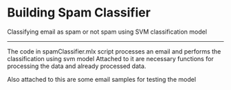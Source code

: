 # Building Spam Classifier
Classifying email as spam or not spam using SVM classification model

---

The code in spamClassifier.mlx script processes an email and performs the classification using svm model 
Attached to it are necessary functions for processing the data and already processed data.

Also attached to this are some email samples for testing the model
